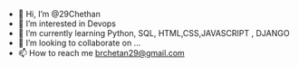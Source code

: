 - 👋 Hi, I’m @29Chethan
- 👀 I’m interested in Devops
- 🌱 I’m currently learning Python, SQL, HTML,CSS,JAVASCRIPT , DJANGO
- 💞️ I’m looking to collaborate on ...
- 📫 How to reach me brchetan29@gmail.com

<!---
29Chethan/29Chethan is a ✨ special ✨ repository because its `README.md` (this file) appears on your GitHub profile.
You can click the Preview link to take a look at your changes.
--->
